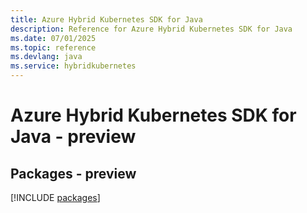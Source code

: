 ```yaml
---
title: Azure Hybrid Kubernetes SDK for Java
description: Reference for Azure Hybrid Kubernetes SDK for Java
ms.date: 07/01/2025
ms.topic: reference
ms.devlang: java
ms.service: hybridkubernetes
---
```

# Azure Hybrid Kubernetes SDK for Java - preview
## Packages - preview
[!INCLUDE [packages](hybrid-kubernetes-index.md)]